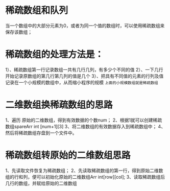 # 稀疏数组和队列
当一个数组中的大部分元素为0，或者为同一个值的数组时，可以使用稀疏数组来保存该数组；
# 稀疏数组的处理方法是：
1）、稀疏数组第一行记录数组一共有几行几列，有多少个不同的值
2）、一下几行开始记录原数组的第几行第几列的值是几个
3）、把具有不同值的元素的行列及值记录在一个小规模的数组中，从而缩小程序的规模
`上面的小规模数组就是稀疏数组`

# 二维数组换稀疏数组的思路
1、遍历 原始的二维数组，得到有效数据的个数num；
2、根据1就可以创建稀疏数组spareArr int [num+1][3]
3、将二维数组的有效数据存入到稀疏数组中；
4、然后将稀疏数组存盘到一个文件中。

# 稀疏数组转原始的二维数组思路
1、先读取文件恢复为稀疏数组；
2、先读取稀疏数组的第一行，得到原始二维数组的行和列，便可以初始化原始的二维数组Arr int[row][col];
3、读取稀疏数组后几行的数组，并赋给原始的二维数组

